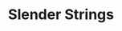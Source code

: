 ---
title: Slender Strings
year: 1926
opening_date: 1926-11-16
closing_date: 1926-11-17
layout: productions
image:
image_caption:
image_credit:
playbill:
category:
Theatre: Theatre Jacksonville
cast:
  Jacques Van Lare: Charles Tharp
  Marie: Gertrude F. Jacobi
  Guy Lambier: Gordon McCauley
  George Lambier: J. Harold Giles
crew:
  Director: Tracy L'Engle
  Stage Manager: Mrs. Strawn Perry
  Lighting:
    - Earl C. Ogden
    - Martha Race
  Props: Mrs. A.S. Peatross
  Set construction:
    - Anne C. Lalor
    - Birsa Shepard
    - Gordon McCauley
    - Strawn Perry
understudies:
orchestra:
external_links:
---
